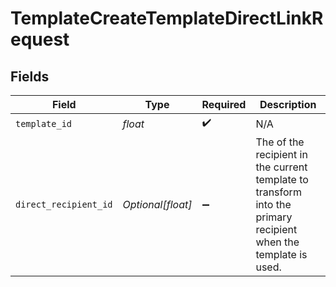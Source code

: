 # TemplateCreateTemplateDirectLinkRequest


## Fields

| Field                                                                                                           | Type                                                                                                            | Required                                                                                                        | Description                                                                                                     |
| --------------------------------------------------------------------------------------------------------------- | --------------------------------------------------------------------------------------------------------------- | --------------------------------------------------------------------------------------------------------------- | --------------------------------------------------------------------------------------------------------------- |
| `template_id`                                                                                                   | *float*                                                                                                         | :heavy_check_mark:                                                                                              | N/A                                                                                                             |
| `direct_recipient_id`                                                                                           | *Optional[float]*                                                                                               | :heavy_minus_sign:                                                                                              | The of the recipient in the current template to transform into the primary recipient when the template is used. |